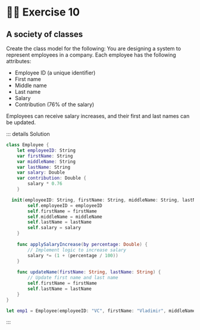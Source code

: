 # 😵‍💫 Exercise 10

## A society of classes

Create the class model for the following: You are designing a system to represent employees in a company. 
Each employee has the following attributes:

- Employee ID (a unique identifier)
- First name
- Middle name
- Last name
- Salary
- Contribution (76% of the salary)

Employees can receive salary increases, and their first and last names can be updated.

::: details Solution

```swift
class Employee {
    let employeeID: String
    var firstName: String
    var middleName: String
    var lastName: String
    var salary: Double
    var contribution: Double {
        salary * 0.76
    }

  init(employeeID: String, firstName: String, middleName: String, lastName: String, salary: Double) {
        self.employeeID = employeeID
        self.firstName = firstName
        self.middleName = middleName
        self.lastName = lastName
        self.salary = salary
    }
    
    func applySalaryIncrease(by percentage: Double) {
        // Implement logic to increase salary
        salary *= (1 + (percentage / 100))
    }
    
    func updateName(firstName: String, lastName: String) {
        // Update first name and last name
        self.firstName = firstName
        self.lastName = lastName
    }
}

let emp1 = Employee(employeeID: "VC", firstName: "Vladimir", middleName: "", lastName: "Cezar", salary: 1000)

```

:::
